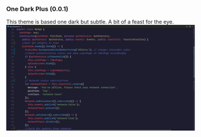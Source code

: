 ### One Dark Plus (0.0.1)
This theme is based one dark but subtle. A bit of a feast for the eye.
![One Dark Plus Screenshot](https://raw.githubusercontent.com/anaganisk/vscode-onedark-plus/master/Screenshot.png)